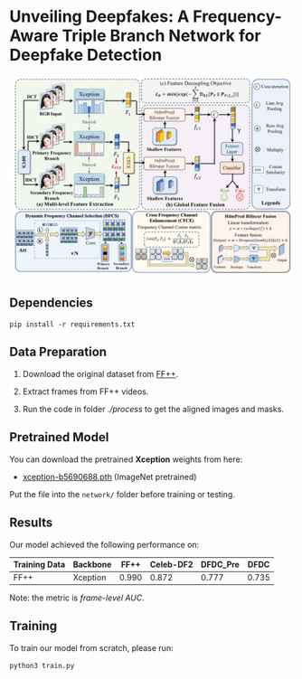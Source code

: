 # Unveiling Deepfakes: A Frequency-Aware Triple Branch Network for Deepfake Detection

![framework](https://github.com/injooker/Unveiling_Deepfake/blob/master/framework.png?raw=true)

## Dependencies

    pip install -r requirements.txt

## Data Preparation

1. Download the original dataset from [FF++](https://github.com/ondyari/FaceForensics).
   
   <!---2. Download the landmark detector from [here](https://github.com/codeniko/shape_predictor_81_face_landmarks).-->

2. Extract frames from FF++ videos.

3. Run the code in folder *./process* to get the aligned images and masks.

## Pretrained Model

You can download the pretrained **Xception** weights from here:

- [xception-b5690688.pth](https://data.lip6.fr/cadene/pretrainedmodels/xception-b5690688.pth)  (ImageNet pretrained)

Put the file into the `network/` folder before training or testing.

## Results

Our model achieved the following performance on:

| Training Data | Backbone | FF++  | Celeb-DF2 | DFDC_Pre | DFDC  |
| ------------- | -------- | ----- | --------- | -------- | ----- |
| FF++          | Xception | 0.990 | 0.872     | 0.777    | 0.735 |

Note: the metric is *frame-level AUC*.

## Training

To train our model from scratch, please run:

```bash
python3 train.py

